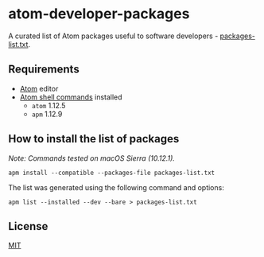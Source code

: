 # atom-developer-packages
A curated list of Atom packages useful to software developers - [packages-list.txt](packages-list.txt).

## Requirements
- [Atom](https://atom.io/) editor
- [Atom shell commands](https://atom.io/packages/atom-shell-commands) installed
  - ```atom``` 1.12.5
  - ```apm``` 1.12.9

## How to install the list of packages
*Note: Commands tested on macOS Sierra (10.12.1).*
```shell
apm install --compatible --packages-file packages-list.txt
```

The list was generated using the following command and options:
```shell
apm list --installed --dev --bare > packages-list.txt
```

## License
[MIT](LICENSE)
